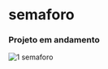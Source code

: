 # semaforo

### Projeto em andamento


![1 semaforo](https://user-images.githubusercontent.com/79748858/117310827-08088d80-ae5a-11eb-8952-4b0180abbdfb.png)
